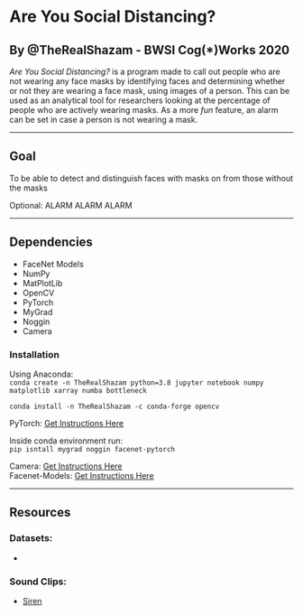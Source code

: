 # Are You Social Distancing?
## By @TheRealShazam - BWSI Cog(*)Works 2020


*Are You Social Distancing?* is a program made to call out people who are not wearing any face masks by identifying faces and determining whether or not they are wearing a face mask, using images of a person. This can be used as an analytical tool for researchers looking at the percentage of people who are actively wearing masks. As a more *fun* feature, an alarm can be set in case a person is not wearing a mask.

---

## Goal
To be able to detect and distinguish faces with masks on from those without the masks

Optional: ALARM ALARM ALARM

---

## Dependencies

- FaceNet Models
- NumPy
- MatPlotLib
- OpenCV
- PyTorch
- MyGrad
- Noggin
- Camera

### Installation
Using Anaconda:  
`conda create -n TheRealShazam python=3.8 jupyter notebook numpy matplotlib xarray numba bottleneck` 
 
`conda install -n TheRealShazam -c conda-forge opencv`  

PyTorch: [Get Instructions Here](https://pytorch.org/get-started/locally/) 

Inside conda environment run:   
`pip isntall mygrad noggin facenet-pytorch`

Camera: [Get Instructions Here](https://github.com/cogworksbwsi/camera)  
Facenet-Models: [Get Instructions Here](https://github.com/CogWorksBWSI/facenet_models)

---

## Resources

### Datasets:
- 

### Sound Clips:
- [Siren](http://soundbible.com/1577-Siren-Noise.html)
